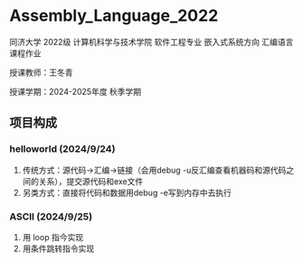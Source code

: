 # Assembly_Language_2022
同济大学 2022级 计算机科学与技术学院 软件工程专业 嵌入式系统方向 汇编语言课程作业

授课教师：王冬青

授课学期：2024-2025年度 秋季学期

## 项目构成

### helloworld (2024/9/24)
1. 传统方式：源代码->汇编->链接（会用debug -u反汇编查看机器码和源代码之间的关系），提交源代码和exe文件
2. 另类方式：直接将代码和数据用debug -e写到内存中去执行

### ASCII (2024/9/25)
1. 用 loop 指今实现
2. 用条件跳转指令实现
